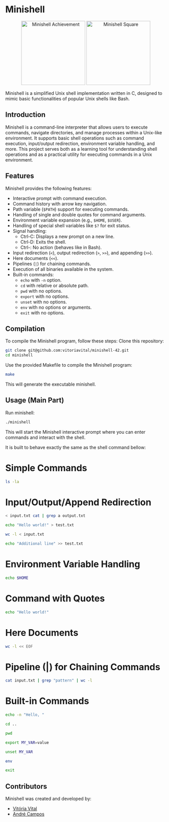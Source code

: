 # Minishell

<p align="center">
  <img src="https://github.com/ayogun/42-project-badges/raw/main/badges/minishelle.png" alt="Minishell Achievement" width="200" height="200">
  <img src="https://asset.cloudinary.com/dfjub9qt4/73817011875ddeffc504745b5f1b4812" alt="Minishell Square" width="200" height="200">
</p>

Minishell is a simplified Unix shell implementation written in C, designed to mimic basic functionalities of popular Unix shells like Bash.

## Introduction

Minishell is a command-line interpreter that allows users to execute commands, navigate directories, and manage processes within a Unix-like environment. It supports basic shell operations such as command execution, input/output redirection, environment variable handling, and more. This project serves both as a learning tool for understanding shell operations and as a practical utility for executing commands in a Unix environment.

## Features

Minishell provides the following features:

- Interactive prompt with command execution.
- Command history with arrow key navigation.
- Path variable (`$PATH`) support for executing commands.
- Handling of single and double quotes for command arguments.
- Environment variable expansion (e.g., `$HOME`, `$USER`).
- Handling of special shell variables like `$?` for exit status.
- Signal handling:
  - Ctrl-C: Displays a new prompt on a new line.
  - Ctrl-D: Exits the shell.
  - Ctrl-\: No action (behaves like in Bash).
- Input redirection (`<`), output redirection (`>`, `>>`), and appending (`>>`).
- Here documents (`<<`).
- Pipelines (`|`) for chaining commands.
- Execution of all binaries available in the system.
- Built-in commands:
  - `echo` with `-n` option.
  - `cd` with relative or absolute path.
  - `pwd` with no options.
  - `export` with no options.
  - `unset` with no options.
  - `env` with no options or arguments.
  - `exit` with no options.


## Compilation

To compile the Minishell program, follow these steps:
Clone this repository:
```bash
git clone git@github.com:vitoriavital/minishell-42.git
cd minishell
```
Use the provided Makefile to compile the Minishell program:
```bash
make
```
This will generate the executable minishell.

## Usage (Main Part)
Run minishell:
```bash
./minishell
```

This will start the Minishell interactive prompt where you can enter commands and interact with the shell.

It is built to behave exactly the same as the shell command bellow:
# Simple Commands
```bash
ls -la
```
# Input/Output/Append Redirection
```bash
< input.txt cat | grep a output.txt
```
```bash
echo "Hello world!" > test.txt
```
```bash
wc -l < input.txt
```
```bash
echo "Additional line" >> test.txt
```
# Environment Variable Handling
```bash
echo $HOME
```
# Command with Quotes
```bash
echo "Hello world!"
```
# Here Documents
```bash
wc -l << EOF
```
# Pipeline (|) for Chaining Commands
```bash
cat input.txt | grep "pattern" | wc -l
```
# Built-in Commands
```bash
echo -n "Hello, "
```
```bash
cd ..
```
```bash
pwd
```
```bash
export MY_VAR=value
```
```bash
unset MY_VAR
```
```bash
env
```
```bash
exit
```

## Contributors

Minishell was created and developed by:

- [Vitória Vital](https://github.com/vitoriavital)
- [André Campos](https://github.com/Andrefcampos)

